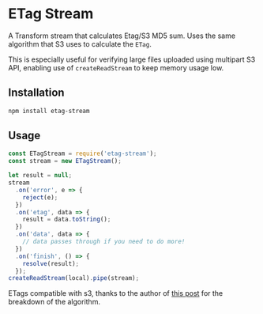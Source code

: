 # ETag Stream 

A Transform stream that calculates Etag/S3 MD5 sum. Uses the same algorithm that S3 uses to calculate the `ETag`.

This is especially useful for verifying large files uploaded using multipart S3 API, enabling use of `createReadStream` to keep memory usage low.

## Installation

```sh
npm install etag-stream
```

## Usage

```js
const ETagStream = require('etag-stream');
const stream = new ETagStream();

let result = null;
stream
  .on('error', e => {
    reject(e);
  })
  .on('etag', data => {
    result = data.toString();
  })
  .on('data', data => {
    // data passes through if you need to do more!
  })
  .on('finish', () => {
    resolve(result);
  });
createReadStream(local).pipe(stream);
```

ETags compatible with s3, thanks to the author of [this post](https://stackoverflow.com/questions/12186993/what-is-the-algorithm-to-compute-the-amazon-s3-etag-for-a-file-larger-than-5gb#answer-19896823) for the breakdown of the algorithm.
